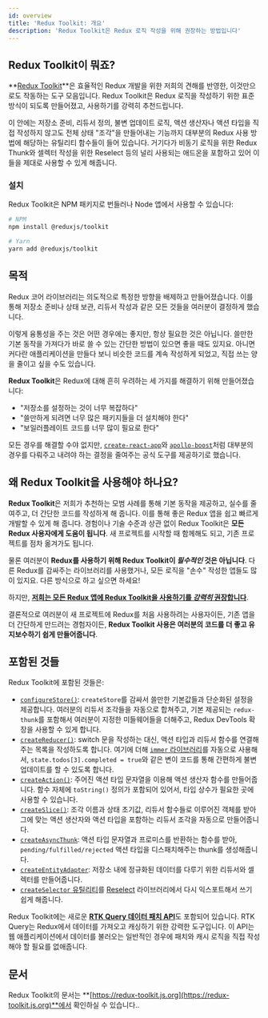 ```yaml
---
id: overview
title: 'Redux Toolkit: 개요'
description: 'Redux Toolkit은 Redux 로직 작성을 위해 권장하는 방법입니다'
---
```


## Redux Toolkit이 뭐죠?

**[Redux Toolkit](https://redux-toolkit.js.org)**은 효율적인 Redux 개발을 위한 저희의 견해를 반영한, 이것만으로도 작동하는 도구 모음입니다. Redux Toolkit은 Redux 로직을 작성하기 위한 표준 방식이 되도록 만들어졌고, 사용하기를 강력히 추천드립니다.

이 안에는 저장소 준비, 리듀서 정의, 불변 업데이트 로직, 액션 생산자나 액션 타입을 직접 작성하지 않고도 전체 상태 "조각"을 만들어내는 기능까지 대부분의 Redux 사용 방법에 해당하는 유틸리티 함수들이 들어 있습니다. 거기다가 비동기 로직을 위한 Redux Thunk와 셀렉터 작성을 위한 Reselect 등의 널리 사용되는 애드온을 포함하고 있어 이들을 제대로 사용할 수 있게 해줍니다.

### 설치

Redux Toolkit은 NPM 패키지로 번들러나 Node 앱에서 사용할 수 있습니다:

```bash
# NPM
npm install @reduxjs/toolkit

# Yarn
yarn add @reduxjs/toolkit
```

## 목적

Redux 코어 라이브러리는 의도적으로 특정한 방향을 배제하고 만들어졌습니다. 이를 통해 저장소 준비나 상태 보관, 리듀서 작성과 같은 모든 것들을 여러분이 결정하게 했습니다.

이렇게 융통성을 주는 것은 어떤 경우에는 좋지만, 항상 필요한 것은 아닙니다. 쓸만한 기본 동작을 가져다가 바로 쓸 수 있는 간단한 방법이 있으면 좋을 때도 있지요. 아니면 커다란 애플리케이션을 만들다 보니 비슷한 코드를 계속 작성하게 되었고, 직접 쓰는 양을 줄이고 싶을 수도 있습니다.

**Redux Toolkit**은 Redux에 대해 흔히 우려하는 세 가지를 해결하기 위해 만들어졌습니다:

- "저장소를 설정하는 것이 너무 복잡하다"
- "쓸만하게 되려면 너무 많은 패키지들을 더 설치해야 한다"
- "보일러플레이트 코드를 너무 많이 필요로 한다"

모든 경우를 해결할 수야 없지만, [`create-react-app`](https://github.com/facebook/create-react-app)와 [`apollo-boost`](https://dev-blog.apollodata.com/zero-config-graphql-state-management-27b1f1b3c2c3)처럼 대부분의 경우를 다뤄주고 내려야 하는 결정을 줄여주는 공식 도구를 제공하기로 했습니다.

## 왜 Redux Toolkit을 사용해야 하나요?

**Redux Toolkit**은 저희가 추천하는 모범 사례를 통해 기본 동작을 제공하고, 실수를 줄여주고, 더 간단한 코드를 작성하게 해 줍니다. 이를 통해 좋은 Redux 앱을 쉽고 빠르게 개발할 수 있게 해 줍니다. 경험이나 기술 수준과 상관 없이 Redux Toolkit은 **모든 Redux 사용자에게 도움이 됩니다**. 새 프로젝트를 시작할 때 함께해도 되고, 기존 프로젝트를 점차 옮겨가도 됩니다.

물론 여러분이 **Redux를 사용하기 위해 Redux Toolkit이 _필수적인_ 것은 아닙니다**. 다른 Redux를 감싸주는 라이브러리를 사용했거나, 모든 로직을 "손수" 작성한 앱들도 많이 있지요. 다른 방식으로 하고 싶으면 하세요!

하지만, [**저희는 모든 Redux 앱에 Redux Toolkit을 사용하기를 _강력히_ 권장합니다**](../style-guide/style-guide.md#use-redux-toolkit-for-writing-redux-logic).

결론적으로 여러분이 새 프로젝트에 Redux를 처음 사용하려는 사용자이든, 기존 앱을 더 간단하게 만드려는 경험자이든, **Redux Toolkit 사용은 여러분의 코드를 더 좋고 유지보수하기 쉽게 만들어줍니다**.

## 포함된 것들

Redux Toolkit에 포함된 것들은:

- [`configureStore()`](https://redux-toolkit.js.org/api/configureStore): `createStore`를 감싸서 쓸만한 기본값들과 단순화된 설정을 제공합니다. 여러분의 리듀서 조각들을 자동으로 합쳐주고, 기본 제공되는 `redux-thunk`를 포함해서 여러분이 지정한 미들웨어들을 더해주고, Redux DevTools 확장을 사용할 수 있게 합니다.
- [`createReducer()`](https://redux-toolkit.js.org/api/createReducer): switch 문을 작성하는 대신, 액션 타입과 리듀서 함수를 연결해주는 목록을 작성하도록 합니다. 여기에 더해 [`immer` 라이브러리](https://github.com/immerjs/immer)를 자동으로 사용해서, `state.todos[3].completed = true`와 같은 변이 코드를 통해 간편하게 불변 업데이트를 할 수 있도록 합니다.
- [`createAction()`](https://redux-toolkit.js.org/api/createAction): 주어진 액션 타입 문자열을 이용해 액션 생산자 함수를 만들어줍니다. 함수 자체에 `toString()` 정의가 포함되어 있어서, 타입 상수가 필요한 곳에 사용할 수 있습니다.
- [`createSlice()`](https://redux-toolkit.js.org/api/createSlice): 조각 이름과 상태 초기값, 리듀서 함수들로 이루어진 객체를 받아 그에 맞는 액션 생산자와 액션 타입을 포함하는 리듀서 조각을 자동으로 만들어줍니다.
- [`createAsyncThunk`](https://redux-toolkit.js.org/api/createAsyncThunk): 액션 타입 문자열과 프로미스를 반환하는 함수를 받아, `pending/fulfilled/rejected` 액션 타입을 디스패치해주는 thunk를 생성해줍니다.
- [`createEntityAdapter`](https://redux-toolkit.js.org/api/createEntityAdapter): 저장소 내에 정규화된 데이터를 다루기 위한 리듀서와 셀렉터를 만들어줍니다.
- [`createSelector` 유틸리티](https://redux-toolkit.js.org/api/createSelector)를 [Reselect](https://github.com/reduxjs/reselect) 라이브러리에서 다시 익스포트해서 쓰기 쉽게 해줍니다.

Redux Toolkit에는 새로운 [**RTK Query 데이터 패치 API**](https://redux-toolkit.js.org/rtk-query/overview)도 포함되어 있습니다. RTK Query는 Redux에서 데이터를 가져오고 캐싱하기 위한 강력한 도구입니다. 이 API는 웹 애플리케이션에서 데이터를 불러오는 일반적인 경우에 패치와 캐시 로직을 직접 작성해야 할 필요를 없애줍니다.

## 문서

Redux Toolkit의 문서는 **[https://redux-toolkit.js.org](https://redux-toolkit.js.org)**에서 확인하실 수 있습니다..
